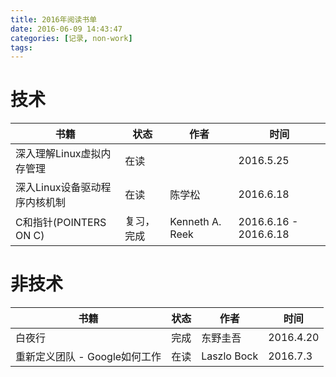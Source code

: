```yaml
---
title: 2016年阅读书单
date: 2016-06-09 14:43:47
categories: [记录, non-work]
tags:
---
```


# 技术
书籍 | 状态 | 作者 | 时间
------------ | ------------- | ------------- | -------------
深入理解Linux虚拟内存管理 | 在读 | | 2016.5.25
深入Linux设备驱动程序内核机制 | 在读 | 陈学松 | 2016.6.18
C和指针(POINTERS ON C) | 复习，完成 | Kenneth A. Reek | 2016.6.16 - 2016.6.18

# 非技术
书籍 | 状态 | 作者 | 时间
------------ | ------------- | ------------- | -------------
白夜行 | 完成 | 东野圭吾 | 2016.4.20
重新定义团队 - Google如何工作 | 在读 | Laszlo Bock | 2016.7.3
